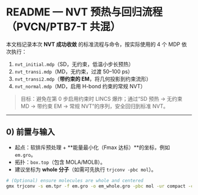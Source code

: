 # README — NVT 预热与回归流程（PVCN/PTB7-T 共混）

本文档记录本次 **NVT 成功收敛** 的标准流程与命令，按实际使用的 4 个 MDP 依次执行：

1. `nvt_initial.mdp`（SD，无约束，低温小步长预热）  
2. `nvt_transi.mdp`（MD，无约束，过渡 50–100 ps）  
3. `nvt_transi2.mdp`（**带约束的 EM**，将几何投影到约束流形）  
4. `nvt_normal.mdp`（MD，启用 H-bond 约束的常规 NVT）

> 目标：避免在第 0 步启用约束时 LINCS 爆炸；通过“SD 预热 → 无约束 MD → 带约束 EM → 常规 NVT”的序列，安全回归到标准 NVT。

---

## 0) 前置与输入
- 起点：软排斥预处理 + **能量最小化（Fmax 达标）**的坐标，例如 `em.gro`。  
- 拓扑：`box.top`（包含 MOLA/MOLB）。  
- 建议坐标为 **whole 分子**（如需可先执行 `trjconv -pbc mol`）。

```bash
# (Optional) ensure molecules are whole and centered
gmx trjconv -s em.tpr -f em.gro -o em_whole.gro -pbc mol -ur compact -center
